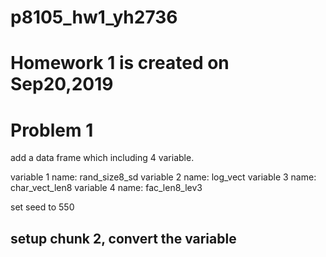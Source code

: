 # p8105_hw1_yh2736

# Homework 1 is created on Sep20,2019

# Problem 1

add a data frame which including 4 variable.

variable 1 name: rand_size8_sd
variable 2 name: log_vect
variable 3 name: char_vect_len8
variable 4 name: fac_len8_lev3

set seed to 550

## setup chunk 2, convert the variable

